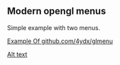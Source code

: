 ## Modern opengl menus 

Simple example with two menus.

[Example Of github.com/4ydx/glmenu](https://github.com/4ydx/glmenu)

[Alt text](/out.ogv?raw=true "Working Example")
